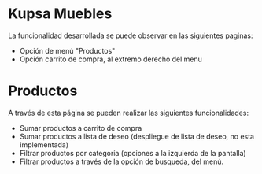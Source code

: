 # Kupsa Muebles

La funcionalidad desarrollada se puede observar en las siguientes paginas:
* Opción de menú "Productos"
* Opción carrito de compra, al extremo derecho del menu

# Productos
A través de esta página se pueden realizar las siguientes funcionalidades:
* Sumar productos a carrito de compra
* Sumar productos a lista de deseo (despliegue de lista de deseo, no esta implementada)
* Filtrar productos por categoria (opciones a la izquierda de la pantalla)
* Filtrar productos a través de la opción de busqueda, del menú.
